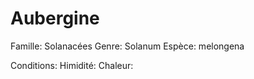 # Aubergine

Famille: Solanacées
Genre:   Solanum
Espèce:  melongena

Conditions:
Himidité: 
Chaleur: 